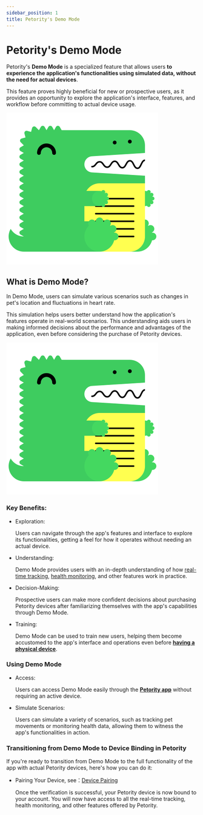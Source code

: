 ```yaml
---
sidebar_position: 1
title: Petority's Demo Mode
---
```


# Petority's Demo Mode

Petority's **Demo Mode** is a specialized feature that allows users **to experience the application's functionalities using simulated data, without the need for actual devices**. 

This feature proves highly beneficial for new or prospective users, as it provides an opportunity to explore the application's interface, features, and workflow before committing to actual device usage.

![demo](/img/logo.svg)

## What is Demo Mode?

In Demo Mode, users can simulate various scenarios such as changes in pet's location and fluctuations in heart rate.

This simulation helps users better understand how the application's features operate in real-world scenarios. This understanding aids users in making informed decisions about the performance and advantages of the application, even before considering the purchase of Petority devices.

![data](/img/logo.svg)


### Key Benefits:

+ Exploration:

    Users can navigate through the app's features and interface to explore its functionalities, getting a feel for how it operates without needing an actual device.

+ Understanding:

    Demo Mode provides users with an in-depth understanding of how [real-time tracking](/docs/petority/features/live-tracking), [health monitoring](/docs/petority/features/health-monitoring), and other features work in practice.

+ Decision-Making:

    Prospective users can make more confident decisions about purchasing Petority devices after familiarizing themselves with the app's capabilities through Demo Mode.

+ Training:

    Demo Mode can be used to train new users, helping them become accustomed to the app's interface and operations even before [**having a physical device**](/img/logo.svg).

### Using Demo Mode

+ Access:

    Users can access Demo Mode easily through the **[Petority app](/docs/petority/intro)** without requiring an active device.

+ Simulate Scenarios:

    Users can simulate a variety of scenarios, such as tracking pet movements or monitoring health data, allowing them to witness the app's functionalities in action.

### Transitioning from Demo Mode to Device Binding in Petority

If you're ready to transition from Demo Mode to the full functionality of the app with actual Petority devices, here's how you can do it:

+ Pairing Your Device, see：[Device Pairing](docs/petority/features/devices/device-pairing)

    Once the verification is successful, your Petority device is now bound to your account. You will now have access to all the real-time tracking, health monitoring, and other features offered by Petority.

